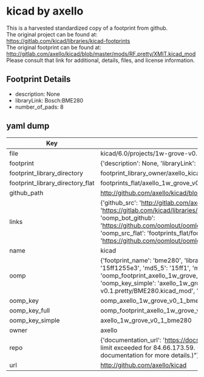 # kicad by axello  
This is a harvested standardized copy of a footprint from github.  
The original project can be found at:  
https://gitlab.com/kicad/libraries/kicad-footprints  
The original footprint can be found at:
http://gitlab.com/axello/kicad/blob/master/mods/RF.pretty/XMIT.kicad_mod
Please consult that link for additional, details, files, and license information.  
## Footprint Details
* description: None  
* libraryLink: Bosch:BME280  
* number_of_pads: 8  
## yaml dump  
| Key | Value |  
| --- | --- |  
| file | kicad/6.0/projects/1w-grove-v0.1/1w-grove-v0.1.pretty/BME280.kicad_mod |  
| footprint | {'description': None, 'libraryLink': 'Bosch:BME280', 'number_of_pads': 8} |  
| footprint_library_directory | footprint_library_owner/axello_kicad |  
| footprint_library_directory_flat | footprints_flat/axello_1w_grove_v0_1_bme280/working |  
| github_path | http://github.com/axello/kicad/blob/master/6.0/projects/1w-grove-v0.1/1w-grove-v0.1.pretty/BME280.kicad_mod |  
| links | {'github_src': 'http://gitlab.com/axello/kicad/blob/master/mods/RF.pretty/XMIT.kicad_mod', 'github_src_repo': 'https://gitlab.com/kicad/libraries/kicad-footprints', 'oomp_bot': 'footprints/axello_1w_grove_v0_1_bme280/working', 'oomp_bot_github': 'https://github.com/oomlout/oomlout_oomp_footprint_bot/tree/main/footprints/axello_1w_grove_v0_1_bme280/working', 'oomp_src_flat': 'footprints_flat/footprints_flat/axello_1w_grove_v0_1_bme280/working', 'oomp_src_flat_github': 'https://github.com/oomlout/oomlout_oomp_footprint_src/tree/main/footprints_flat/axello_1w_grove_v0_1_bme280/working'} |  
| name | kicad |  
| oomp | {'footprint_name': 'bme280', 'library_name': '1w_grove_v0_1', 'md5': '15ff1255e380028890669bab170ace07', 'md5_10': '15ff1255e3', 'md5_5': '15ff1', 'md5_6': '15ff12', 'oomp_key': 'oomp_axello_1w_grove_v0_1_bme280', 'oomp_key_extra': 'oomp_footprint_axello_1w_grove_v0_1_bme280', 'oomp_key_full': 'oomp_footprint_axello_1w_grove_v0_1_bme280_15ff12', 'oomp_key_simple': 'axello_1w_grove_v0_1_bme280', 'original_filename': 'kicad/6.0/projects/1w-grove-v0.1/1w-grove-v0.1.pretty/BME280.kicad_mod', 'owner_name': 'axello'} |  
| oomp_key | oomp_axello_1w_grove_v0_1_bme280 |  
| oomp_key_full | oomp_footprint_axello_1w_grove_v0_1_bme280 |  
| oomp_key_simple | axello_1w_grove_v0_1_bme280 |  
| owner | axello |  
| repo | {'documentation_url': 'https://docs.github.com/rest/overview/resources-in-the-rest-api#rate-limiting', 'message': "API rate limit exceeded for 84.66.173.59. (But here's the good news: Authenticated requests get a higher rate limit. Check out the documentation for more details.)"} |  
| url | http://github.com/axello/kicad |  


